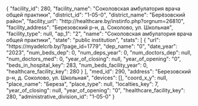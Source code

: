{
    "facility_id": 280,
    "facility_name": "Соколовская амбулатория врача общей практики",
    "district_id": "1-05-0",
    "district_name": "Берёзовский район",
    "facility_url": "http:\/\/healthcare.by\/instinfo.php?orgnum=26810",
    "facility_address": "Березовский р-н, д. Соколово, ул. Школьная",
    "facility_type": null,
    "ap_1": "2",
    "name": "Соколовская амбулатория врача общей практики",
    "state": "public institution",
    "stats": [
        {
            "url": "https:\/\/myadelcrb.by\/?page_id=1779",
            "dep_name": "0",
            "date_year": "2023",
            "num_beds_dep": 0,
            "num_deps_year": 0,
            "num_doctors_dep": null,
            "num_doctors_med": 0,
            "year_of_closing": null,
            "year_of_opening": "0",
            "beds_in_hospital_key": 283,
            "num_beds_facility_year": 0,
            "healthcare_facility_key": 280
        }
    ],
    "med_id": 290,
    "address": "Березовский р-н, д. Соколово, ул. Школьная",
    "devices": [],
    "coord_x_y": null,
    "place_name": "Береза",
    "place_type": null,
    "localties_key": 7,
    "year_of_closing": null,
    "year_of_opening": "0",
    "healthcare_facility_key": 280,
    "administrative_division_id": "1-05-0"
}